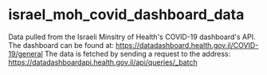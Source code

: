 # israel_moh_covid_dashboard_data
Data pulled from the Israeli Minsitry of Health's COVID-19 dashboard's API.
The dashboard can be found at: https://datadashboard.health.gov.il/COVID-19/general
The data is fetched by sending a request to the address: https://datadashboardapi.health.gov.il/api/queries/_batch
